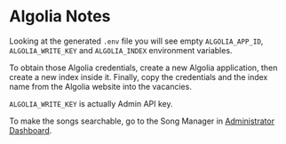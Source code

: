 # Algolia Notes

Looking at the generated `.env` file you will see empty `ALGOLIA_APP_ID`,
`ALGOLIA_WRITE_KEY` and `ALGOLIA_INDEX` environment variables.

To obtain those Algolia credentials, create a new Algolia application,
then create a new index inside it. Finally, copy the credentials and
the index name from the Algolia website into the vacancies.

`ALGOLIA_WRITE_KEY` is actually Admin API key.

To make the songs searchable, go to the Song Manager in [Administrator Dashboard](https://localhost:8000/dashboard).
